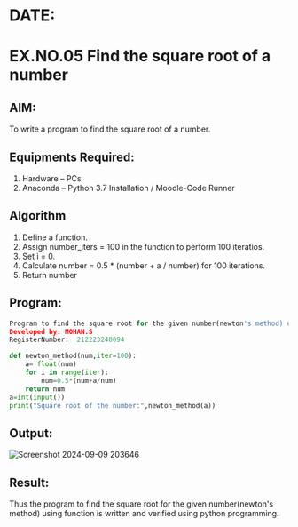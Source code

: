 # DATE: 
# EX.NO.05 Find the square root of a number

## AIM:
To write a program to find the square root of a number.

## Equipments Required:
1. Hardware – PCs
2. Anaconda – Python 3.7 Installation / Moodle-Code Runner

## Algorithm
1. Define a function.
2. Assign number_iters = 100 in the function to perform 100 iteratios.
3. Set i = 0.
4. Calculate  number = 0.5 * (number + a / number) for 100 iterations.
5. Return number

## Program:
```python
Program to find the square root for the given number(newton's method) using function.
Developed by: MOHAN.S
RegisterNumber:  212223240094

def newton_method(num,iter=100):
    a= float(num)
    for i in range(iter):
        num=0.5*(num+a/num)
    return num
a=int(input())
print("Square root of the number:",newton_method(a))
```

## Output:

![Screenshot 2024-09-09 203646](https://github.com/user-attachments/assets/5d45f729-7838-4e4d-8ecc-4fa5b9fca501)



## Result:
Thus the program to find the square root for the given number(newton's method) using function is written and verified using python programming.
